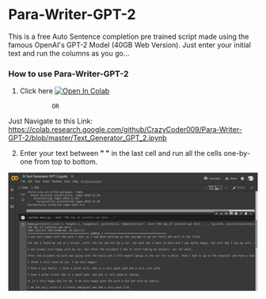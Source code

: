# Para-Writer-GPT-2
This is a free Auto Sentence completion pre trained script made using the famous OpenAI's GPT-2 Model (40GB Web Version). Just enter your initial text and run the columns as you go...

### How to use Para-Writer-GPT-2
1. Click here <a href="https://colab.research.google.com/github/CrazyCoder009/Para-Writer-GPT-2/blob/master/Text_Generator_GPT_2.ipynb"><img src="https://colab.research.google.com/assets/colab-badge.svg" alt="Open In Colab"/></a>

                OR 
                
Just Navigate to this Link: https://colab.research.google.com/github/CrazyCoder009/Para-Writer-GPT-2/blob/master/Text_Generator_GPT_2.ipynb

2. Enter your text between **" "** in the last cell and run all the cells one-by-one from top to bottom.

![Image 1](ttgen2.png)

